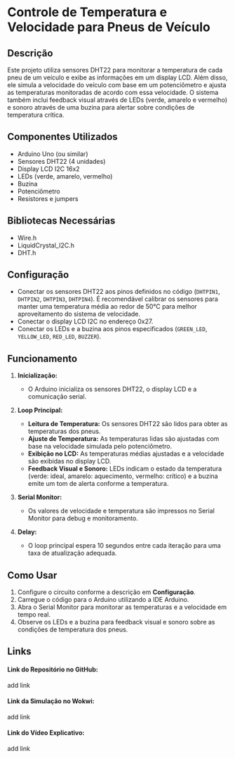# Controle de Temperatura e Velocidade para Pneus de Veículo

## Descrição
Este projeto utiliza sensores DHT22 para monitorar a temperatura de cada pneu de um veículo e exibe as informações em um display LCD. Além disso, ele simula a velocidade do veículo com base em um potenciômetro e ajusta as temperaturas monitoradas de acordo com essa velocidade. O sistema também inclui feedback visual através de LEDs (verde, amarelo e vermelho) e sonoro através de uma buzina para alertar sobre condições de temperatura crítica.

## Componentes Utilizados
- Arduino Uno (ou similar)
- Sensores DHT22 (4 unidades)
- Display LCD I2C 16x2
- LEDs (verde, amarelo, vermelho)
- Buzina
- Potenciômetro
- Resistores e jumpers

## Bibliotecas Necessárias
- Wire.h
- LiquidCrystal_I2C.h
- DHT.h

## Configuração
- Conectar os sensores DHT22 aos pinos definidos no código (`DHTPIN1`, `DHTPIN2`, `DHTPIN3`, `DHTPIN4`). É recomendável calibrar os sensores para manter uma temperatura média ao redor de 50°C para melhor aproveitamento do sistema de velocidade.
- Conectar o display LCD I2C no endereço 0x27.
- Conectar os LEDs e a buzina aos pinos especificados (`GREEN_LED`, `YELLOW_LED`, `RED_LED`, `BUZZER`).

## Funcionamento
1. **Inicialização:**
   - O Arduino inicializa os sensores DHT22, o display LCD e a comunicação serial.
   
2. **Loop Principal:**
   - **Leitura de Temperatura:** Os sensores DHT22 são lidos para obter as temperaturas dos pneus.
   - **Ajuste de Temperatura:** As temperaturas lidas são ajustadas com base na velocidade simulada pelo potenciômetro.
   - **Exibição no LCD:** As temperaturas médias ajustadas e a velocidade são exibidas no display LCD.
   - **Feedback Visual e Sonoro:** LEDs indicam o estado da temperatura (verde: ideal, amarelo: aquecimento, vermelho: crítico) e a buzina emite um tom de alerta conforme a temperatura.

3. **Serial Monitor:**
   - Os valores de velocidade e temperatura são impressos no Serial Monitor para debug e monitoramento.

4. **Delay:**
   - O loop principal espera 10 segundos entre cada iteração para uma taxa de atualização adequada.

## Como Usar
1. Configure o circuito conforme a descrição em **Configuração**.
2. Carregue o código para o Arduino utilizando a IDE Arduino.
3. Abra o Serial Monitor para monitorar as temperaturas e a velocidade em tempo real.
4. Observe os LEDs e a buzina para feedback visual e sonoro sobre as condições de temperatura dos pneus.

## Links

#### Link do Repositório no GitHub:
add link

#### Link da Simulação no Wokwi:
add link

#### Link do Vídeo Explicativo:
add link
